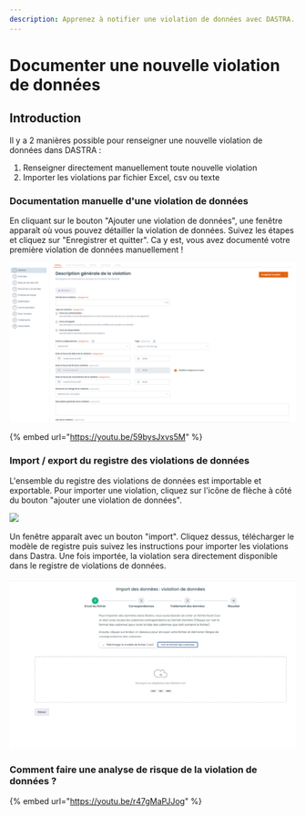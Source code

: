 ```yaml
---
description: Apprenez à notifier une violation de données avec DASTRA.
---
```


# Documenter une nouvelle violation de données

## Introduction

Il y a 2 manières possible pour renseigner une nouvelle violation de données dans DASTRA :

1. Renseigner directement manuellement toute nouvelle violation
2. Importer les violations par fichier Excel, csv ou texte

### Documentation manuelle d'une violation de données

En cliquant sur le bouton "Ajouter une violation de données", une fenêtre apparaît où vous pouvez détailler la violation de données. Suivez les étapes et cliquez sur "Enregistrer et quitter". Ca y est, vous avez documenté votre première violation de données manuellement !

![Les étapes de la documentation de la violation](<../../.gitbook/assets/image (172).png>)



{% embed url="https://youtu.be/59bysJxvs5M" %}

### Import / export du registre des violations de données

L'ensemble du registre des violations de données est importable et exportable. Pour importer une violation, cliquez sur l'icône de flèche à côté du bouton "ajouter une violation de données".

![](<../../.gitbook/assets/Capture web\_5-5-2022\_164539\_app.dastra.eu.jpeg>)

Un fenêtre apparaît avec un bouton "import". Cliquez dessus, télécharger le modèle de registre puis suivez les instructions pour importer les violations dans Dastra. Une fois importée, la violation sera directement disponible dans le registre de violations de données.

![Fenêtre d'import de registre de violations de données](<../../.gitbook/assets/image (173).png>)

### Comment faire une analyse de risque de la violation de données ?



{% embed url="https://youtu.be/r47gMaPJJog" %}
